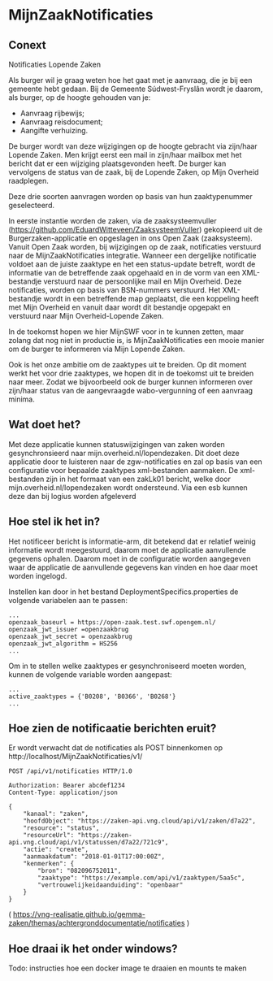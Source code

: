 # MijnZaakNotificaties

## Conext
Notificaties Lopende Zaken

Als burger wil je graag weten hoe het gaat met je aanvraag, die je bij een gemeente hebt gedaan. Bij de Gemeente Súdwest-Fryslân wordt je daarom, als burger, op de hoogte gehouden van je:
-	Aanvraag rijbewijs;
-	Aanvraag reisdocument;
-	Aangifte verhuizing. 

De burger wordt van deze wijzigingen op de hoogte gebracht via zijn/haar Lopende Zaken. Men krijgt eerst een mail in zijn/haar mailbox met het bericht dat er een wijziging plaatsgevonden heeft. De burger kan vervolgens de status van de zaak, bij de Lopende Zaken, op Mijn Overheid raadplegen.

Deze drie soorten aanvragen worden op basis van hun zaaktypenummer geselecteerd. 

In eerste instantie worden de zaken, via de zaaksysteemvuller (https://github.com/EduardWitteveen/ZaaksysteemVuller) gekopieerd uit de Burgerzaken-applicatie en opgeslagen in ons Open Zaak (zaaksysteem). Vanuit Open Zaak worden, bij wijzigingen op de zaak, notificaties verstuurd naar de MijnZaakNotificaties integratie. Wanneer een dergelijke notificatie voldoet aan de juiste zaaktype en het een status-update betreft, wordt de informatie van de betreffende zaak opgehaald en in de vorm van een XML-bestandje verstuurd naar de persoonlijke mail en Mijn Overheid. Deze notificaties, worden op basis van BSN-nummers verstuurd. 
Het XML-bestandje wordt in een betreffende map geplaatst, die een koppeling heeft met Mijn Overheid en vanuit daar wordt dit bestandje opgepakt en verstuurd naar Mijn Overheid-Lopende Zaken. 

In de toekomst hopen we hier MijnSWF voor in te kunnen zetten, maar zolang dat nog niet in productie is, is MijnZaakNotificaties een mooie manier om de burger te informeren via Mijn Lopende Zaken.

Ook is het onze ambitie om de zaaktypes uit te breiden. Op dit moment werkt het voor drie zaaktypes, we hopen dit in de toekomst uit te breiden naar meer. Zodat we bijvoorbeeld ook de burger kunnen informeren over zijn/haar status van de aangevraagde wabo-vergunning of een aanvraag minima. 

## Wat doet het?
Met deze applicatie kunnen statuswijzigingen van zaken worden gesynchronsieerd naar mijn.overheid.nl/lopendezaken.
Dit doet deze applicatie door te luisteren naar de zgw-notificaties en zal op basis van een configuratie voor bepaalde zaaktypes xml-bestanden aanmaken. 
De xml-bestanden zijn in het formaat van een zakLk01 bericht, welke door mijn.overheid.nl/lopendezaken wordt ondersteund.
Via een esb kunnen deze dan bij logius worden afgeleverd

## Hoe stel ik het in?
Het notificeer bericht is informatie-arm, dit betekend dat er relatief weinig informatie wordt meegestuurd, daarom moet de applicatie aanvullende gegevens ophalen. 
Daarom moet in de configuratie worden aangegeven waar de applicatie de aanvullende gegevens kan vinden en hoe daar moet worden ingelogd.

Instellen kan door in het bestand DeploymentSpecifics.properties de volgende variabelen aan te passen:

``` properties
...
openzaak_baseurl = https://open-zaak.test.swf.opengem.nl/
openzaak_jwt_issuer =openzaakbrug
openzaak_jwt_secret = openzaakbrug
openzaak_jwt_algorithm = HS256
...
```

Om in te stellen welke zaaktypes er gesynchroniseerd moeten worden, kunnen de volgende variable worden aangepast: 

``` properties
...
active_zaaktypes = {'B0208', 'B0366', 'B0268'}
...
```

## Hoe zien de notificaatie berichten eruit?
Er wordt verwacht dat de notificaties als POST binnenkomen op http://localhost/MijnZaakNotificaties/v1/
```
POST /api/v1/notificaties HTTP/1.0

Authorization: Bearer abcdef1234
Content-Type: application/json

{
    "kanaal": "zaken",
    "hoofdObject": "https://zaken-api.vng.cloud/api/v1/zaken/d7a22",
    "resource": "status",
    "resourceUrl": "https://zaken-api.vng.cloud/api/v1/statussen/d7a22/721c9",
    "actie": "create",
    "aanmaakdatum": "2018-01-01T17:00:00Z",
    "kenmerken": {
        "bron": "082096752011",
        "zaaktype": "https://example.com/api/v1/zaaktypen/5aa5c",
        "vertrouwelijkeidaanduiding": "openbaar"
    }
}
```
( https://vng-realisatie.github.io/gemma-zaken/themas/achtergronddocumentatie/notificaties )

## Hoe draai ik het onder windows?
Todo: instructies hoe een docker image te draaien en mounts te maken
